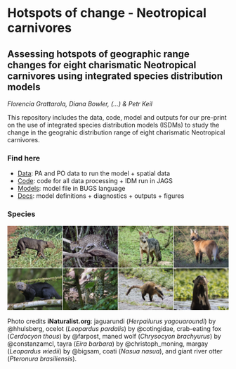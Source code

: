 # Hotspots of change - Neotropical carnivores

## Assessing hotspots of geographic range changes for eight charismatic Neotropical carnivores using integrated species distribution models

*Florencia Grattarola, Diana Bowler, (...) & Petr Keil*

This repository includes the data, code, model and outputs for our pre-print on the use of integrated species distribution models (ISDMs) to study the change in the geograhic distribution range of eight charismatic Neotropical carnivores.

### Find here

  - [Data](/data): PA and PO data to run the model + spatial data  
  - [Code](/code): code for all data processing + IDM run in JAGS   
  - [Models](/model): model file in BUGS language  
  - [Docs](/docs): model definitions + diagnostics + outputs + figures 


### Species

![](/docs/readme.png)

Photo credits **iNaturalist.org**: jaguarundi (*Herpailurus yagouaroundi*) by @hhulsberg, ocelot (*Leopardus pardalis*) by @cotingidae, crab-eating fox (*Cerdocyon thous*) by @farpost, maned wolf (*Chrysocyon brachyurus*) by @constanzamcl, tayra (*Eira barbara*) by @christoph_moning, margay (*Leopardus wiedii*) by @bigsam, coati (*Nasua nasua*), and giant river otter (*Pteronura brasiliensis*).  
